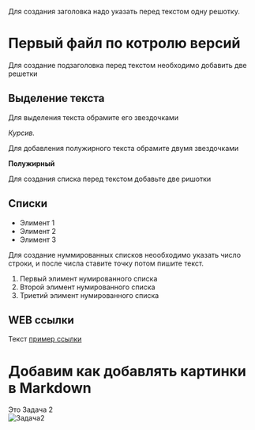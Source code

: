 Для создания заголовка надо указать перед текстом одну решотку.
# Первый файл по котролю версий

Для создание подзаголовка перед текстом необходимо добавить две решетки

## Выделение текста

Для выделения текста обрамите его звездочками 

*Курсив.*

Для добавления полужирного текста обрамите двумя звездочками 

**Полужирный**

Для создания списка перед текстом добавьте две ришотки

## Списки

* Элимент 1
* Элимент 2
* Элимент 3

Для создание нуммированных списков неообходимо указать число строки, 
и после числа ставите точку потом пишите текст.

1. Первый элимент нумированного списка
2. Второй элимент нумированного списка
3. Триетий элимент нумированного списка

## WEB ссылки
Текст [пример ссылки](http.example.com)

# Добавим как добавлять картинки в Markdown

Это Задача 2  
![Задача2](Zadacha2.png)
